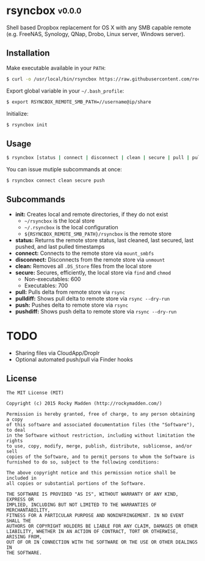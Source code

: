 # rsyncbox <sub><sup>v0.0.0</sup></sub>

Shell based Dropbox replacement for OS X with any SMB capable remote (e.g. FreeNAS, Synology, QNap, Drobo, Linux server, Windows server).

## Installation
Make executable available in your `PATH`:

```bash
$ curl -o /usr/local/bin/rsyncbox https://raw.githubusercontent.com/rockymadden/rsyncbox/master/rsyncbox.sh && chmod 0755 /usr/local/bin/rsyncbox
```

Export global variable in your `~/.bash_profile`:

```bash
$ export RSYNCBOX_REMOTE_SMB_PATH=//username@ip/share
```

Initialize:

```bash
$ rsyncbox init
```

## Usage

```bash
$ rsyncbox [status | connect | disconnect | clean | secure | pull | pulldiff | push | pushdiff]
```

You can issue mutiple subcommands at once:

```bash
$ rsyncbox connect clean secure push
```

## Subcommands
* __init:__ Creates local and remote directories, if they do not exist
  * `~/rsyncbox` is the local store
  * `~/.rsyncbox` is the local configuration
  * `${RSYNCBOX_REMOTE_SMB_PATH}/rsyncbox` is the remote store
* __status:__ Returns the remote store status, last cleaned, last secured, last pushed, and last pulled timestamps
* __connect:__ Connects to the remote store via `mount_smbfs`
* __disconnect:__ Disconnects from the remote store via `unmount`
* __clean:__ Removes all `.DS_Store` files from the local store
* __secure:__ Secures, efficiently, the local store via `find` and `chmod`
  * Non-executables: 600
  * Executables: 700
* __pull:__ Pulls delta from remote store via `rsync`
* __pulldiff:__ Shows pull delta to remote store via `rsync --dry-run`
* __push:__ Pushes delta to remote store via `rsync`
* __pushdiff:__ Shows push delta to remote store via `rsync --dry-run`

# TODO
* Sharing files via CloudApp/Droplr
* Optional automated push/pull via Finder hooks

## License

```
The MIT License (MIT)

Copyright (c) 2015 Rocky Madden (http://rockymadden.com/)

Permission is hereby granted, free of charge, to any person obtaining a copy
of this software and associated documentation files (the "Software"), to deal
in the Software without restriction, including without limitation the rights
to use, copy, modify, merge, publish, distribute, sublicense, and/or sell
copies of the Software, and to permit persons to whom the Software is
furnished to do so, subject to the following conditions:

The above copyright notice and this permission notice shall be included in
all copies or substantial portions of the Software.

THE SOFTWARE IS PROVIDED "AS IS", WITHOUT WARRANTY OF ANY KIND, EXPRESS OR
IMPLIED, INCLUDING BUT NOT LIMITED TO THE WARRANTIES OF MERCHANTABILITY,
FITNESS FOR A PARTICULAR PURPOSE AND NONINFRINGEMENT. IN NO EVENT SHALL THE
AUTHORS OR COPYRIGHT HOLDERS BE LIABLE FOR ANY CLAIM, DAMAGES OR OTHER
LIABILITY, WHETHER IN AN ACTION OF CONTRACT, TORT OR OTHERWISE, ARISING FROM,
OUT OF OR IN CONNECTION WITH THE SOFTWARE OR THE USE OR OTHER DEALINGS IN
THE SOFTWARE.
```